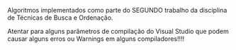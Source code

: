 Algoritmos implementados como parte do SEGUNDO trabalho da disciplina de Técnicas de Busca e Ordenação.


Atentar para alguns parâmetros de compilação do Visual Studio que podem causar 
alguns erros ou Warnings em alguns compiladores!!!!

